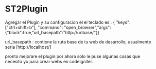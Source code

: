 ST2Plugin
=========

Agregar el Plugin y su configuracion el el teclado es :
{ "keys": ["ctrl+shift+b"], "command": "open_browser","args": {"block":true,"url_basepath":"http://urlbase/"}}

url_basepath : contiene la ruta base de tu web de desarrollo, usualmente seria [http://localhost/]

pronto mejorare el plugin por ahora solo le puse algunas cosas que necesito yo para crear webs en codeigniter.
